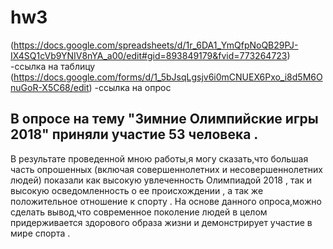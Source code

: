 # hw3
(https://docs.google.com/spreadsheets/d/1r_6DA1_YmQfpNoQB29PJ-IX4SQ1cVb9YNIV8nYA_a00/edit#gid=893849179&fvid=773264723) -ссылка на таблицу
(https://docs.google.com/forms/d/1_5bJsqLgsjv6i0mCNUEX6Pxo_i8d5M6OnuGoR-X5C68/edit) -ссылка на опрос
## В опросе на тему "Зимние Олимпийские игры 2018" приняли участие 53 человека .
В результате проведенной мною работы,я могу сказать,что большая часть опрошенных (включая совершеннолетних и несовершеннолетних людей) показали как высокую увлеченность Олимпиадой 2018 , так и высокую осведомленность о ее происхождении , а так же положительное отношение к спорту . На основе данного опроса,можно сделать вывод,что современное поколение людей в целом придерживается здорового образа жизни и демонстрирует участие в мире спорта .
